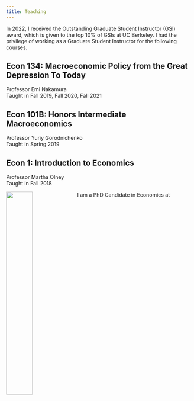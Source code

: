 ```yaml
---
title: Teaching
---
```


In 2022, I received the Outstanding Graduate Student Instructor (GSI) award, which is given to the top 10% of GSIs at UC Berkeley. I had the privilege of working as a Graduate Student Instructor for the following courses.

## Econ 134: Macroeconomic Policy from the Great Depression To Today
Professor Emi Nakamura  
Taught in Fall 2019, Fall 2020, Fall 2021

## Econ 101B: Honors Intermediate Macroeconomics
Professor Yuriy Gorodnichenko  
Taught in Spring 2019

## Econ 1: Introduction to Economics
Professor Martha Olney  
Taught in Fall 2018


<img align=left style=float src="https://user-images.githubusercontent.com/67754346/199104790-66687124-2966-4961-8a40-291f83325cd0.jpg" width=37.5% height=37.5%>  I am a PhD Candidate in Economics at

